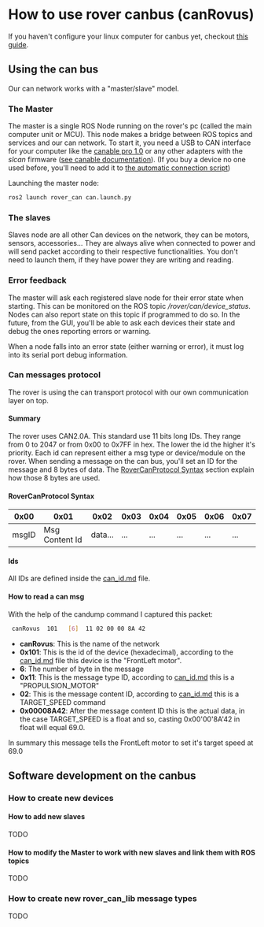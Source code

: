 # How to use rover canbus (canRovus)

If you haven't configure your linux computer for canbus yet, checkout [this guide](can_setup.md).

## Using the can bus

Our can network works with a "master/slave" model.

### The Master

The master is a single ROS Node running on the rover's pc (called the main computer unit or MCU). This node makes a bridge between ROS topics and services and our can network. To start it, you need a USB to CAN interface for your computer like the [canable pro 1.0](https://canable.io/) or any other adapters with the _slcan_ firmware ([see canable documentation](https://canable.io/getting-started.html)). (If you buy a device no one used before, you'll need to add it to [the automatic connection script](../../rover_can/scripts/can_configuration/90-usb-slcan.rules))

Launching the master node:

```bash
ros2 launch rover_can can.launch.py
```

### The slaves

Slaves node are all other Can devices on the network, they can be motors, sensors, accessories... They are always alive when connected to power and will send packet according to their respective functionalities. You don't need to launch them, if they have power they are writing and reading.

### Error feedback

The master will ask each registered slave node for their error state when starting. This can be monitored on the ROS topic _/rover/can/device_status_. Nodes can also report state on this topic if programmed to do so. In the future, from the GUI, you'll be able to ask each devices their state and debug the ones reporting errors or warning.

When a node falls into an error state (either warning or error), it must log into its serial port debug information.

### Can messages protocol

The rover is using the can transport protocol with our own communication layer on top.

#### Summary

The rover uses CAN2.0A. This standard use 11 bits long IDs. They range from 0 to 2047 or from 0x00 to 0x7FF in hex. The lower the id the higher it's priority. Each id can represent either a msg type or device/module on the rover. When sending a message on the can bus, you'll set an ID for the message and 8 bytes of data. The [RoverCanProtocol Syntax](#rovercanprotocol-syntax) section explain how those 8 bytes are used.

#### RoverCanProtocol Syntax

| 0x00  | 0x01           | 0x02    | 0x03 | 0x04 | 0x05 | 0x06 | 0x07 |
| ----- | -------------- | ------- | ---- | ---- | ---- | ---- | ---- |
| msgID | Msg Content Id | data... | ...  | ...  | ...  | ...  | ...  |

#### Ids

All IDs are defined inside the [can_id.md](can_id.md) file.

#### How to read a can msg

With the help of the candump command I captured this packet:

```bash
 canRovus  101   [6]  11 02 00 00 8A 42
```

- **canRovus**: This is the name of the network
- **0x101**: This is the id of the device (hexadecimal), according to the [can_id.md](can_id.md) file this device is the "FrontLeft motor".
- **6**: The number of byte in the message
- **0x11**: This is the message type ID, according to [can_id.md](can_id.md) this is a "PROPULSION_MOTOR"
- **02**: This is the message content ID, according to [can_id.md](can_id.md) this is a TARGET_SPEED command
- **0x00008A42**: After the message content ID this is the actual data, in the case TARGET_SPEED is a float and so, casting 0x00'00'8A'42 in float will equal 69.0.

In summary this message tells the FrontLeft motor to set it's target speed at 69.0

## Software development on the canbus

### How to create new devices

#### How to add new slaves

TODO

#### How to modify the Master to work with new slaves and link them with ROS topics

TODO

### How to create new rover_can_lib message types

TODO
